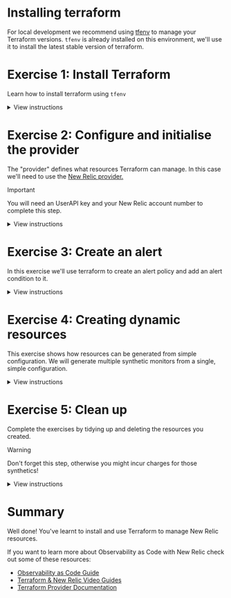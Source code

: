# Installing terraform
For local development we recommend using [tfenv](https://github.com/tfutils/tfenv) to manage your Terraform versions. `tfenv` is already installed on this environment, we'll use it to install the latest stable version of terraform.

Exercise 1: Install Terraform
===
Learn how to install terraform using `tfenv`
<details>
	<summary>View instructions</summary>

1. List all the versions of Terraform that are available to install and scroll to the top of the list and find the most recent (highest version number number) *stable* (non alpha/beta) version using the `list-remote` command.
 ```run
 tfenv list-remote | head -n20
 ```

2. Install the latest version (as found in the list above) using the `install` command:
```run
tfenv install VERSION.NUMBER.HERE
```
```
e.g: tfenv install 1.7.5
```

3. Switch to the installed version you want to use using the `use` command:

```run
tfenv use VERSION.NUMBER.HERE
```

4. Confirm terraform is installed correctly:

```run
terraform -v
```
</details>


Exercise 2: Configure and initialise the provider
===
The "provider" defines what resources Terraform can manage. In this case we'll need to use the [New Relic provider.](https://registry.terraform.io/providers/newrelic/newrelic/3.32.0)

> [!IMPORTANT]
>  You will need an UserAPI key and your New Relic account number to complete this step.

<details>
	<summary>View instructions</summary>

Terraform configuration is provided via plain text files with the `.tf` extension.

1. View the [provider documentation](https://registry.terraform.io/providers/newrelic/newrelic/latest/docs/guides/provider_configuration) and copy the example provider block into a file called `provider.tf`
2. Update the provider block to include your account ID and API Key in the relevant positions.
3. Initialise the Terraform configuration with the `init` command:
```run
terraform init
```
</details>

Exercise 3: Create an alert
===
In this exercise we'll use terraform to create an alert policy and add an alert condition to it.

<details><summary>View instructions</summary>
	
## Task 1: Create alert policy

First create an alert policy. This is one of the most simple resources to configure.

1. View the documentation for the [alert policy resource](https://registry.terraform.io/providers/newrelic/newrelic/latest/docs/resources/alert_policy)
2. Copy the example into a file called `alerts.tf`
3. Update the name of the resource to  `example`
4.  Use the documentation to set the incident preference of the policy  to "One issue per condition"
5.  Set the name of the policy to "Example terraform alert policy" (this is how it will appear in New Relic)

It should look something like this:
```
resource "newrelic_alert_policy" "example" {
  name = "Example Terraform alert policy"
  incident_preference = "PER_CONDITION"
}
```

## Task 2: Add a condition to the policy
We need to add a condition to this policy. We will need to add the condition resource and then link it to the policy we configured previously.

### Add the condition resource
1. View the documentation for the [nrql alert condition resource](https://registry.terraform.io/providers/newrelic/newrelic/latest/docs/resources/nrql_alert_condition)
2. Copy from the first example the `newrelic_nrql_alert_condition` block (don't copy the `newrelic_alert_policy` we already have that!)
3. Change the name of the resource to `simple_nrql_condition`.
4. Add your account ID in the relevant position.
5. Set the name of the condition to `Example NRQL condition` (this is the name as it appears in New Relic)

### Link the condition  to the policy
We can provide resources as inputs to other resources using dot notation. As you can see in the [documentation for the nrql policy resource](https://registry.terraform.io/providers/newrelic/newrelic/latest/docs/resources/alert_policy#attributes-reference) the resource exposes the `id` of the policy. We can reference resource attribute as follows:

```
[resource_type].[resource_name].[attribute_name]
```
In this example the `id` of the policy resource  is:
```
newrelic_alert_policy.example.id
```

1. Set the NRQL condition resource `policy_id` attribute to be the value `newrelic_alert_policy.example.id`

> [!NOTE]
> Don't worry terraform knows what order to create things by building a dependency graph between the resources.


## Task 3: Plan and apply the configuration
Terraform has a two stage commit `plan` and `apply`. You can use the `plan` to see what changes would be made. By default the `apply` will also run a `plan` automatically.

1.  Run a plan using the `plan` command:
```run
terraform plan
```
Review the changes the plan shows.

2. Apply the changes:
```run
terraform apply
```
(You need to respond `yes` when prompted)

3. Find the generated policy and condition in the New Relic user interface.


## Task 4: Make changes
In this task we'll make some changes and see how the terraform responds.

### Make a change in the terraform configuration
1. Make a change in the NRQL condition resource, for instance change the critical threshold to a different value.
2. Apply the change and review the delta changes terraform intends to make:
```run
terraform apply
```
3. Confirm in the New Relic UI the change has been made

### Make a UI change
1.  In the New Relic UI make a change to the NRQL condition (change a threshold for instance)
2.  Run the terraform apply to and see that the change is noticed and reverted:
```run
terraform apply
```
</details>

Exercise 4: Creating dynamic resources
===
This exercise shows how resources can be generated from simple configuration. We will generate multiple synthetic monitors from a single, simple configuration.

<details>
	<summary>View instructions</summary>
	
## Task 1: Create configuration
Before we create the synthetic monitor resource we need to create the configuration to drive it. This configuration can be passed in many ways, but to keep things simple we'll use [terraform local variables](https://developer.hashicorp.com/terraform/language/values/locals).
For this example our configuration will be a simple list of websites we'd like to check. We'll check two sites in this example, but you could add as many as you like.
- New Relic: https://www.newrelic.com
- BBC News: https://www.bbc.co.uk/news

For each site we need to specify the name of the site and the URL to check. We could of course supply all sorts of configuration attributes here, its entirely up to us.  For example each site is like this:
```
{
	name = "New Relic"
	uri = "https://www.newrelic.com"
	}
```

### Add the configuration
1. Add the following configuration to a file called `synth.tf`. Configure it to your liking!
```
locals {
  sites = {
       relic = {
    	name = "New Relic"
    	uri = "https://www.newrelic.com"
       },
       bbc = {
    	name = "BBC"
    	uri = "https://www.bbc.co.uk/news"
      }
  }
}
```
You can see that both sites are added to the `sites` object within `locals`. We'll iterate over this to generate the configuration.

## Task 2: Add synthetic monitor resource

1. Find the documentation for the [synthetics monitor resource](https://registry.terraform.io/providers/newrelic/newrelic/latest/docs/resources/synthetics_monitor)
2. Copy the first example into the file `synth.tf`

If we left it like this then we would get a single monitor. To generate a monitor for each site in our list we need to use the [Terraform for_each](https://developer.hashicorp.com/terraform/language/meta-arguments/for_each) feature.

3. Immediately before the `status` attribute at the top of the resource definition add an attribute `for_each` referencing our local variable `local.sites` (note the `s` is removed).
```
for_each = local.sites
```

For each iteration of the sites variable the object will become available in a special value called `each`. This contains the key and value.

4.  Update the `name` attribute so that the site name is automatically added to the monitor name, extracting the name field from our site object. We use interpolation on the string to do this:
```
name = "Simple check: ${each.value.name}"
```

5. Update the uri attribute to reference the `uri` value of the site object. As we're not appending any strings we can reference this directly:
```
uri = each.value.uri
```

6. Apply the configuration
```run
terraform apply
```
7. Confirm that both synthetic monitors were created in the UI.
</details>

Exercise 5: Clean up
===
Complete the exercises by tidying up and deleting the resources you created.

> [!WARNING]
> Don't forget this step, otherwise you might incur charges for those synthetics!

<details>
	<summary>View instructions</summary>
	
One of the nice things about using terraform is its easy to clean up after yourself! Now we're done with the exercise you can remove everything you created by running the `destroy` command.

```run
terraform destroy
```

</details>

Summary
===

Well done! You've learnt to install and use Terraform to manage New Relic resources.

If you want to learn more about Observability as Code with New Relic check out some of these resources:
- [Observability as Code Guide](https://docs.newrelic.com/docs/new-relic-solutions/observability-maturity/operational-efficiency/observability-as-code-guide/)
- [Terraform & New Relic Video Guides](https://developer.newrelic.com/terraform/)
- [Terraform Provider Documentation](https://registry.terraform.io/providers/newrelic/newrelic/latest/docs)
